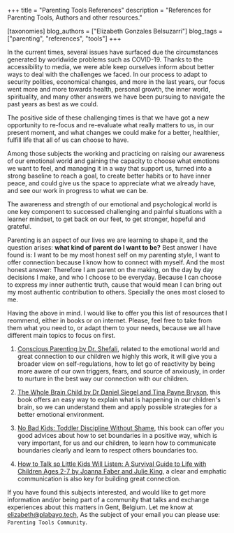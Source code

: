+++
title = "Parenting Tools References"
description = "References for Parenting Tools, Authors and other resources."

[taxonomies]
blog_authors = ["Elizabeth Gonzales Belsuzarri"]
blog_tags = ["parenting", "references", "tools"]
+++

In the current times, several issues have surfaced due the circumstances generated by worldwide problems such as COVID-19. Thanks to the accessibility to media, we were able keep ourselves inform about better ways to deal with the challenges we faced. In our process to adapt to security polities, economical changes, and more in the last years, our focus went more and more towards health, personal growth, the inner world, spirituality, and many other answers we have been pursuing to navigate the past years as best as we could.

The positive side of these challenging times is that we have got a new opportunity to re-focus and re-evaluate what really matters to us, in our present moment, and what changes we could make for a better, healthier, fulfill life that all of us can choose to have.

Among those subjects the working and practicing on raising our awareness of our emotional world and gaining the capacity to choose what emotions we want to feel, and managing it in a way that support us, turned into a strong baseline to reach a goal, to create better habits or to have inner peace, and could give us the space to appreciate what we already have, and see our work in progress to what we can be.

The awareness and strength of our emotional and psychological world is one key component to successed challenging and painful situations with a learner mindset, to get back on our feet, to get stronger, hopeful and grateful.

Parenting is an aspect of our lives we are learning to shape it, and the question arises: **what kind of parent do I want to be?** Best answer I have found is: I want to be my most honest self on my parenting style, I want to offer connection because I know how to connect with myself. And the most honest answer: Therefore I am parent on the making, on the day by day decisions I make, and who I choose to be everyday. Because I can choose to express my inner authentic truth, cause that would mean I can bring out my most authentic contribution to others. Specially the ones most closed to me.

Having the above in mind. I would like to offer you this list of resources that I reommend, either in books or on internet. Please, feel free to take from them what you need to, or adapt them to your needs, because we all have different main topics to focus on first.

1. [Conscious Parenting by Dr. Shefali](https://www.drshefali.com/the-conscious-parent/), related to the emotional world and great connection to our children we highly this work, it will give you a broader view on self-regulations, how to let go of reactivity by being more aware of our own triggers, fears, and source of anxiously, in order to nurture in the best way our connection with our children.

2. [The Whole Brain Child by Dr Daniel Siegel and Tina Payne Bryson](https://drdansiegel.com/book/the-whole-brain-child/), this book offers an easy way to explain what is happening in our children's brain, so we can understand them and apply possible strategies for a better emotional environment.

3. [No Bad Kids: Toddler Discipline Without Shame](https://www.goodreads.com/book/show/23275206-no-bad-kids), this book can offer you good advices about how to set boundaries in a positive way, which is very important, for us and our children, to learn how to communicate boundaries clearly and learn to respect others boundaries too.

4. [How to Talk so Little Kids Will Listen: A Survival Guide to Life with Children Ages 2-7 by Joanna Faber and Julie King](https://www.goodreads.com/book/show/29430725-how-to-talk-so-little-kids-will-listen), a clear and emphatic communication is also key for building great connection.

If you have found this subjects interested, and would like to get more information and/or being part of a community that talks and exchange experiences about this matters in Gent, Belgium. Let me know at [elizabeth@plabayo.tech](mailto:elizabeth@plabayo.tech), As the subject of your email you can please use: `Parenting Tools Community`.
